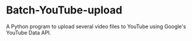 # Batch-YouTube-upload
A Python program to upload several video files to YouTube using Google's YouTube Data API.
